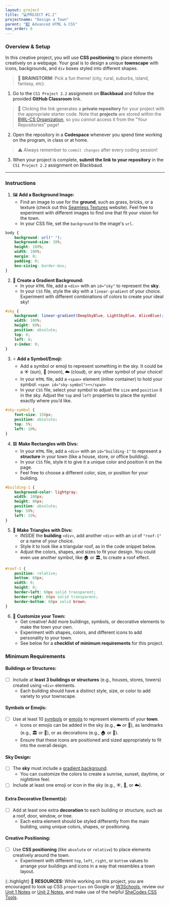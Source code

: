 ```yaml
---
layout: project
title: "💻PROJECT #2.2"
projectname: "Design a Town"
parent: "2️⃣ Advanced HTML & CSS"
nav_order: 6
---
```



### Overview & Setup

In this creative project, you will use **CSS positioning** to place elements creatively on a webpage. Your goal is to design a unique **townscape** with icons, backgrounds, and `div` boxes styled into different shapes.

> 🧠 **BRAINSTORM:** Pick a fun theme! (city, rural, suburbs, island, fantasy, etc). 

<div class="setup" markdown="block">

1. Go to the `CS1 Project 2.2` assignment on **Blackbaud** and follow the provided **GitHub Classroom** link.
  > 📁 Clicking the link generates a **private repository** for your project with the appropriate starter code. Note that **projects** are stored within the [BWL-CS Organization](https://github.com/BWL-CS), so you _cannot_ access it from the "Your Repositories" page!
2. Open the repository in a **Codespace** whenever you spend time working on the program, in class or at home. 
  > ⚠️ Always remember to `commit changes` after every coding session!
3. When your project is complete, **submit the link to your repository** in the `CS1 Project 2.2` assignment on Blackbaud.

</div>

--- 

### Instructions

<div class="task" markdown="block">

1. 🖼️ **Add a Background Image:**
	* Find an image to use for the **ground**, such as grass, bricks, or a texture (check out this [Seamless Textures](https://architextures.org/textures) website). Feel free to experiment with different images to find one that fit your vision for the town.
	* In your CSS file, set the `background` to the image's `url`.
```css
body {
    background: url(" ");
    background-size: 20%;
    height: 100%;
    width: 100%;
    margin: 0;
    padding: 0;
    box-sizing: border-box;
}
```
2. 🌈 **Create a Gradient Background:**
	* In your `HTML` file, add a `<div>` with an `id="sky"` to represent the **sky**.
	* In your `CSS` file, style the sky with a `linear-gradient` of your choice. Experiment with different combinations of colors to create your ideal sky!
```css
#sky {
    background: linear-gradient(DeepSkyBlue, LightSkyBlue, AliceBlue);
    width: 100%;
    height: 60%;
    position: absolute;
    top: 0;
    left: 0;
    z-index: 0;
}
```
3. ⭐️ **Add a Symbol/Emoji:**
	* Add a symbol or emoji to represent something in the sky. It could be a ☀️ (sun), 🌙 (moon), ☁️ (cloud), or any other symbol of your choice!
	* In your `HTML` file, add a `<span>` element (inline container) to hold your symbol:  `<span id="sky-symbol">☀️</span>`
	* In your `CSS` file, select your symbol to adjust the `size` and `position` it in the sky. Adjust the `top` and `left` properties to place the symbol exactly where you’d like.
```css
#sky-symbol {
    font-size: 150px;
    position: absolute;
    top: 5%;
    left: 10%;
}
```
4. 🟪 **Make Rectangles with Divs:**
	* In your `HTML` file, add a `<div>` with an `id="building-1"` to represent a **structure** in your town (like a house, store, or office building).
	* In your `CSS` file, style it to give it a unique color and position it on the page.
	* Feel free to choose a different color, size, or position for your building.
```css
#building-1 {
    background-color: lightgray;
    width: 100px;
    height: 80px;
    position: absolute;
    top: 50%;
    left: 15%;
}
```
5. 🔺 **Make Triangles with Divs:**
	* INSIDE the **building** `<div>`, add another `<div>` with an `id` of `"roof-1"` or a name of your choice.
	* Style it to look like a triangular roof, as in the code snippet below. 
	* Adjust the colors, shapes, and sizes to fit your design. You could even use another symbol, like 🏠 or 🏛️, to create a roof effect.
```css
#roof-1 {
    position: relative;
    bottom: 60px;
    width: 0; 
    height: 0; 
    border-left: 60px solid transparent;
    border-right: 60px solid transparent;
    border-bottom: 60px solid brown;
}
```
6. 🎨 **Customize your Town:**
	* Get creative! Add more buildings, symbols, or decorative elements to make the town your own.
	* Experiment with shapes, colors, and different icons to add personality to your town.
	* See below for a **checklist of minimum requirements** for this project. 

</div>

### Minimum Requirements

#### Buildings or Structures:
- [ ] Include at **least 3 buildings or structures** (e.g., houses, stores, towers) created using `<div>` elements.
	* Each building should have a distinct style, size, or color to add variety to your townscape.

#### Symbols or Emojis:
- [ ] Use at least 10 [symbols](https://copychar.cc/symbols/) or [emojis](https://copychar.cc/emoji/) to represent elements of your **town**.
	* Icons or emojis can be added in the sky (e.g., ☁️ or 🌙), as landmarks (e.g., 🏛️ or 🏫), or as decorations (e.g., 🏠 or 🚗).
	* Ensure that these icons are positioned and sized appropriately to fit into the overall design.

#### Sky Design:
- [ ] The **sky** must include a [gradient background](https://gradients.shecodes.io/).
	* You can customize the colors to create a sunrise, sunset, daytime, or nighttime feel.
- [ ] Include at least one emoji or icon in the sky (e.g., ☀️, 🌙, or ☁️).

#### Extra Decorative Element(s):	
- [ ] Add at least one extra **decoration** to each building or structure, such as a roof, door, window, or tree.
	* Each extra element should be styled differently from the main building, using unique colors, shapes, or positioning.

#### Creative Positioning:
- [ ] Use **CSS positioning** (like `absolute` or `relative`) to place elements creatively around the town.
	* Experiment with different `top`, `left`, `right`, or `bottom` values to arrange your buildings and icons in a way that resembles a town layout.

{:.highlight}
📖 **RESOURCES:** While working on this project, you are encouraged to look up CSS `properties` on Google or [W3Schools](https://www.w3schools.com/css/), review our [Unit 1 Notes](https://coderina.dev/webdocs/unit01) or [Unit 2 Notes](https://coderina.dev/webdocs/unit02), and make use of the helpful [SheCodes CSS Tools](https://generators.shecodes.io/). 

